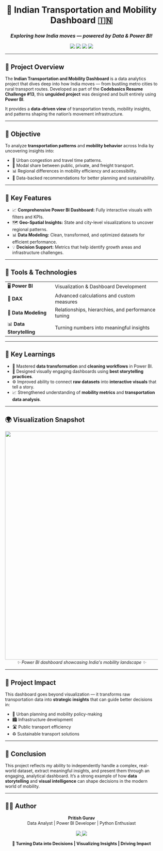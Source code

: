 <h1 align="center">🚗 Indian Transportation and Mobility Dashboard 🇮🇳</h1>
<h3 align="center"><i>Exploring how India moves — powered by Data & Power BI!</i></h3>

<p align="center">
  <img src="https://img.shields.io/badge/Tool-Power%20BI-F2C811?style=for-the-badge&logo=powerbi&logoColor=black"/>
  <img src="https://img.shields.io/badge/Challenge-Codebasics%20Resume%20Challenge%20%2313-00C7B7?style=for-the-badge"/>
  <img src="https://img.shields.io/badge/Category-Data%20Analytics-4A90E2?style=for-the-badge"/>
  <img src="https://img.shields.io/badge/Status-Unguided%20Project-brightgreen?style=for-the-badge"/>
</p>

---

<h2>🧭 Project Overview</h2>

<p>
The <b>Indian Transportation and Mobility Dashboard</b> is a data analytics project that dives deep into how India moves — from bustling metro cities to rural transport routes.  
Developed as part of the <b>Codebasics Resume Challenge #13</b>, this <b>unguided project</b> was designed and built entirely using <b>Power BI</b>.  
</p>

<p>
It provides a <b>data-driven view</b> of transportation trends, mobility insights, and patterns shaping the nation’s movement infrastructure.  
</p>

---

<h2>🎯 Objective</h2>

<p>
To analyze <b>transportation patterns</b> and <b>mobility behavior</b> across India by uncovering insights into:
</p>

<ul>
  <li>🚦 Urban congestion and travel time patterns.</li>
  <li>🚆 Modal share between public, private, and freight transport.</li>
  <li>📊 Regional differences in mobility efficiency and accessibility.</li>
  <li>📍 Data-backed recommendations for better planning and sustainability.</li>
</ul>

---

<h2>🚀 Key Features</h2>

<ul>
  <li>📈 <b>Comprehensive Power BI Dashboard:</b> Fully interactive visuals with filters and KPIs.</li>
  <li>🗺️ <b>Geo-Spatial Insights:</b> State and city-level visualizations to uncover regional patterns.</li>
  <li>📊 <b>Data Modeling:</b> Clean, transformed, and optimized datasets for efficient performance.</li>
  <li>💡 <b>Decision Support:</b> Metrics that help identify growth areas and infrastructure challenges.</li>
</ul>

---

<h2>🧩 Tools & Technologies</h2>

<table>
  <tr><td>🖥️ <b>Power BI</b></td><td>Visualization & Dashboard Development</td></tr>
  <tr><td>🧮 <b>DAX</b></td><td>Advanced calculations and custom measures</td></tr>
  <tr><td>🧰 <b>Data Modeling</b></td><td>Relationships, hierarchies, and performance tuning</td></tr>
  <tr><td>📊 <b>Data Storytelling</b></td><td>Turning numbers into meaningful insights</td></tr>
</table>

---

<h2>📘 Key Learnings</h2>

<ul>
  <li>🧠 Mastered <b>data transformation</b> and <b>cleaning workflows</b> in Power BI.</li>
  <li>🎨 Designed visually engaging dashboards using <b>best storytelling practices</b>.</li>
  <li>⚙️ Improved ability to connect <b>raw datasets</b> into <b>interactive visuals</b> that tell a story.</li>
  <li>📈 Strengthened understanding of <b>mobility metrics</b> and <b>transportation data analysis</b>.</li>
</ul>

---

<h2>🌍 Visualization Snapshot</h2>

<p align="center">
  <img src="https://github.com/user-attachments/assets/your-dashboard-image-link" width="750px"/>
  <br>
  <i>✨ Power BI dashboard showcasing India's mobility landscape ✨</i>
</p>

---

<h2>🧩 Project Impact</h2>

<p>
This dashboard goes beyond visualization — it transforms raw transportation data into <b>strategic insights</b> that can guide better decisions in:
</p>

<ul>
  <li>🚆 Urban planning and mobility policy-making</li>
  <li>🏙️ Infrastructure development</li>
  <li>🛣️ Public transport efficiency</li>
  <li>♻️ Sustainable transport solutions</li>
</ul>

---

<h2>🏁 Conclusion</h2>

<p>
This project reflects my ability to independently handle a complex, real-world dataset, extract meaningful insights, and present them through an engaging, analytical dashboard.  
It’s a strong example of how <b>data storytelling</b> and <b>visual intelligence</b> can shape decisions in the modern world of mobility.
</p>

---

<h2>👨‍💻 Author</h2>

<p align="center">
  <b>Pritish Gurav</b><br>
  Data Analyst | Power BI Developer | Python Enthusiast<br><br>

  <a href="https://github.com/PritishGurav">
    <img src="https://img.shields.io/badge/GitHub-181717?style=for-the-badge&logo=github&logoColor=white"/>
  </a>
  <a href="https://www.linkedin.com/in/gurav-pritish-3ab57b346/">
    <img src="https://img.shields.io/badge/LinkedIn-0077B5?style=for-the-badge&logo=linkedin&logoColor=white"/>
  </a>
</p>

<p align="center">
  <b>🚀 Turning Data into Decisions | Visualizing Insights | Driving Impact</b>
</p>
